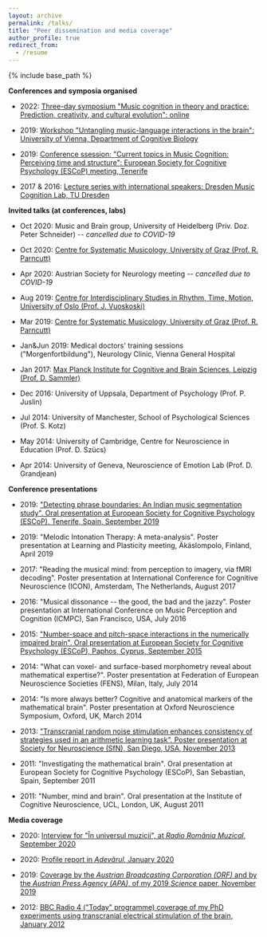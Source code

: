 ```yaml
---
layout: archive
permalink: /talks/
title: "Peer dissemination and media coverage"
author_profile: true
redirect_from:
  - /resume
---
```


{% include base_path %}

**Conferences and symposia organised**

- 2022: [Three-day symposium "Music cognition in theory and practice: Prediction, creativity, and cultural evolution": online](https://sites.google.com/view/escopmusiccognition/)

- 2019: [Workshop "Untangling music-language interactions in the brain": University of Vienna, Department of Cognitive Biology](https://github.com/wildetudor/wildetudor.github.io/blob/master/_talks/musicLanguage_worskhop_Dec2019___programme.pdf)

- 2019: [Conference ssession: "Current topics in Music Cognition: Perceiving time and structure": European Society for Cognitive Psychology (ESCoP) meeting, Tenerife](https://www.escop.eu/files/files/escop2019-abstracts.pdf)

- 2017 & 2016: [Lecture series with international speakers: Dresden Music Cognition Lab, TU Dresden](https://www.facebook.com/events/838435002959658/)

**Invited talks (at conferences, labs)**

- Oct 2020: Music and Brain group, University of Heidelberg (Priv. Doz. Peter Schneider) *-- cancelled due to COVID-19*

- Oct 2020: [Centre for Systematic Musicology, University of Graz (Prof. R. Parncutt)](https://homepage.uni-graz.at/de/richard.parncutt/weekly-seminar/)

- Apr 2020: Austrian Society for Neurology meeting *-- cancelled due to COVID-19*

- Aug 2019: [Centre for Interdisciplinary Studies in Rhythm, Time, Motion, University of Oslo (Prof. J. Vuoskoski)](https://www.uio.no/ritmo/english/news-and-events/events/food-and-paper/2019/popescu/index.html)

- Mar 2019: [Centre for Systematic Musicology, University of Graz (Prof. R. Parncutt)](https://homepage.uni-graz.at/de/richard.parncutt/weekly-seminar/)

- Jan&Jun 2019: Medical doctors' training sessions ("Morgenfortbildung"), Neurology Clinic, Vienna General Hospital

- Jan 2017: [Max Planck Institute for Cognitive and Brain Sciences, Leipzig (Prof. D. Sammler)](https://imprs-neurocom.mpg.de/events/8407/167961)

- Dec 2016: University of Uppsala, Department of Psychology (Prof. P. Juslin)

- Jul 2014: University of Manchester, School of Psychological Sciences (Prof. S. Kotz)

- May 2014: University of Cambridge, Centre for Neuroscience in Education (Prof. D. Szücs)

- Apr 2014: University of Geneva, Neuroscience of Emotion Lab (Prof. D. Grandjean)

**Conference presentations**

- 2019: ["Detecting phrase boundaries: An Indian music segmentation study". Oral presentation at European Society for Cognitive Psychology (ESCoP), Tenerife, Spain, September 2019](https://www.escop.eu/files/files/escop2019-abstracts.pdf)

- 2019: "Melodic Intonation Therapy: A meta-analysis". Poster presentation at Learning and Plasticity meeting, Äkäslompolo, Finland, April 2019

- 2017: "Reading the musical mind: from perception to imagery, via fMRI decoding". Poster presentation at International Conference for Cognitive Neuroscience (ICON), Amsterdam, The Netherlands, August 2017

- 2016: "Musical dissonance -- the good, the bad and the jazzy". Poster presentation at International Conference on Music Perception and Cognition (ICMPC), San Francisco, USA, July 2016

- 2015: ["Number-space and pitch-space interactions in the numerically impaired brain". Oral presentation at European Society for Cognitive Psychology (ESCoP), Paphos, Cyprus, September 2015](https://escop2015.sched.com/event/4826/spatial-cognition)

- 2014: "What can voxel- and surface-based morphometry reveal about mathematical expertise?". Poster presentation at Federation of European Neuroscience Societies (FENS), Milan, Italy, July 2014

- 2014: "Is more always better? Cognitive and anatomical markers of the mathematical brain". Poster presentation at Oxford Neuroscience Symposium, Oxford, UK, March 2014

- 2013: ["Transcranial random noise stimulation enhances consistency of strategies used in an arithmetic learning task". Poster presentation at Society for Neuroscience (SfN), San Diego, USA, November 2013](https://www.sfn.org/~/media/SfN/Documents/Annual%20Meeting/FinalProgram/NS2013/DailyBooks2013/AM13Book2_FridaySaturday.ashx)

- 2011: "Investigating the mathematical brain". Oral presentation at European Society for Cognitive Psychology (ESCoP), San Sebastian, Spain, September 2011

- 2011: "Number, mind and brain". Oral presentation at the Institute of Cognitive Neuroscience, UCL, London, UK, August 2011

**Media coverage**

- 2020: [Interview for "În universul muzicii", at *Radio România Muzical*, September 2020](https://www.romania-muzical.ro/emisiuni/es.htm?sh=16&ed=228621&arh=1&y=2020)

- 2020: [Profile report in *Adevărul*, January 2020](https://adevarul.ro/locale/cluj-napoca/romanul-preda-psihologia-muzicii-viena-In-romania-nu-exista-traditie-studiul-empiric-psihologiei-muzicii-1_5e209c0d5163ec42712dea03/index.html)

- 2019: [Coverage by the *Austrian Broadcasting Corporation (ORF)* and by the *Austrian Press Agency (APA)*, of my 2019 *Science* paper, November 2019](https://science.orf.at/v2/stories/2994714/)

- 2012: [BBC Radio 4 ("Today" programme) coverage of my PhD experiments using transcranial electrical stimulation of the brain, January 2012](http://news.bbc.co.uk/today/hi/today/newsid_9687000/9687032.stm)
